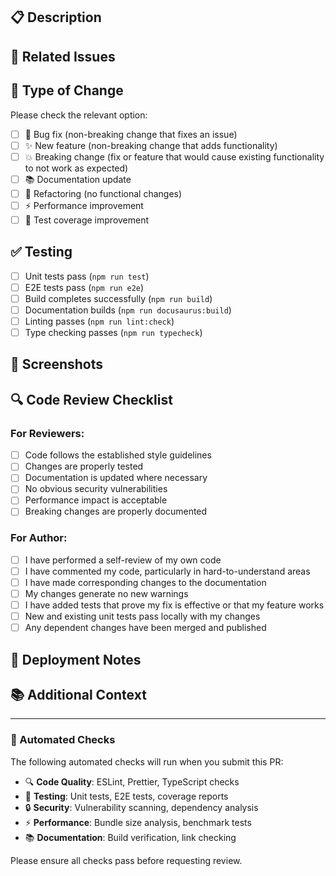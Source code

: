 ## 📋 Description

<!-- Provide a brief description of the changes in this PR -->

## 🔗 Related Issues

<!-- Link to any related issues using "Fixes #123" or "Closes #123" -->

## 🧪 Type of Change

Please check the relevant option:

- [ ] 🐛 Bug fix (non-breaking change that fixes an issue)
- [ ] ✨ New feature (non-breaking change that adds functionality)
- [ ] 💥 Breaking change (fix or feature that would cause existing functionality to not work as expected)
- [ ] 📚 Documentation update
- [ ] 🔧 Refactoring (no functional changes)
- [ ] ⚡ Performance improvement
- [ ] 🧪 Test coverage improvement

## ✅ Testing

- [ ] Unit tests pass (`npm run test`)
- [ ] E2E tests pass (`npm run e2e`)
- [ ] Build completes successfully (`npm run build`)
- [ ] Documentation builds (`npm run docusaurus:build`)
- [ ] Linting passes (`npm run lint:check`)
- [ ] Type checking passes (`npm run typecheck`)

## 📸 Screenshots

<!-- If applicable, add screenshots to help explain your changes -->

## 🔍 Code Review Checklist

### For Reviewers:

- [ ] Code follows the established style guidelines
- [ ] Changes are properly tested
- [ ] Documentation is updated where necessary
- [ ] No obvious security vulnerabilities
- [ ] Performance impact is acceptable
- [ ] Breaking changes are properly documented

### For Author:

- [ ] I have performed a self-review of my own code
- [ ] I have commented my code, particularly in hard-to-understand areas
- [ ] I have made corresponding changes to the documentation
- [ ] My changes generate no new warnings
- [ ] I have added tests that prove my fix is effective or that my feature works
- [ ] New and existing unit tests pass locally with my changes
- [ ] Any dependent changes have been merged and published

## 🚀 Deployment Notes

<!-- Any special deployment considerations, environment variables, migrations, etc. -->

## 📚 Additional Context

<!-- Add any other context about the pull request here -->

---

### 🤖 Automated Checks

The following automated checks will run when you submit this PR:

- 🔍 **Code Quality**: ESLint, Prettier, TypeScript checks
- 🧪 **Testing**: Unit tests, E2E tests, coverage reports
- 🔒 **Security**: Vulnerability scanning, dependency analysis
- ⚡ **Performance**: Bundle size analysis, benchmark tests
- 📚 **Documentation**: Build verification, link checking

Please ensure all checks pass before requesting review.
